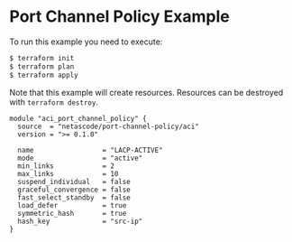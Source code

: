 <!-- BEGIN_TF_DOCS -->
# Port Channel Policy Example

To run this example you need to execute:

```bash
$ terraform init
$ terraform plan
$ terraform apply
```

Note that this example will create resources. Resources can be destroyed with `terraform destroy`.

```hcl
module "aci_port_channel_policy" {
  source  = "netascode/port-channel-policy/aci"
  version = ">= 0.1.0"

  name                 = "LACP-ACTIVE"
  mode                 = "active"
  min_links            = 2
  max_links            = 10
  suspend_individual   = false
  graceful_convergence = false
  fast_select_standby  = false
  load_defer           = true
  symmetric_hash       = true
  hash_key             = "src-ip"
}
```
<!-- END_TF_DOCS -->